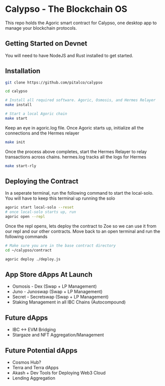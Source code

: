 # Calypso - The Blockchain OS

This repo holds the Agoric smart contract for Calypso, one desktop app to manage your blockchain protocols.

## Getting Started on Devnet
You will need to have NodeJS and Rust installed to get started.

## Installation

```sh
git clone https://github.com/pitalco/calypso

cd calypso

# Install all required software. Agoric, Osmosis, and Hermes Relayer
make install

# Start a local Agoric chain
make start
```


Keep an eye in agoric.log file. Once Agoric starts up, initialize all the connections and the Hermes relayer
```sh
make init
```

Once the process above completes, start the Hermes Relayer to relay transactions across chains. hermes.log tracks all the logs for Hermes
```sh
make start-rly
```

## Deploying the Contract

In a seperate terminal, run the following command to start the local-solo. You will have to keep this terminal up running the solo
```sh
agoric start local-solo --reset
# once local-solo starts up, run
agoric open --repl
```

Once the repl opens, lets deploy the contract to Zoe so we can use it from our repl and our other contracts. Move back to an open terminal and run the following commands
```sh
# Make sure you are in the base contract directory
cd ~/calypso/contract

agoric deploy ./deploy.js
```

## App Store dApps At Launch
* Osmosis - Dex (Swap + LP Management)
* Juno - Junoswap (Swap + LP Management)
* Secret - Secretswap (Swap + LP Management)
* Staking Management in all IBC Chains (Autocompound)

## Future dApps
* IBC <-> EVM Bridging
* Stargaze and NFT Aggregation/Management

## Future Potential dApps
* Cosmos Hub?
* Terra and Terra dApps
* Akash + Dev Tools for Deploying Web3 Cloud
* Lending Aggregation